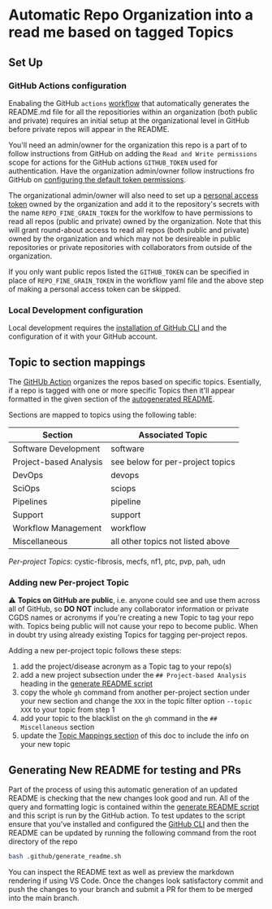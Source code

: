 # Automatic Repo Organization into a read me based on tagged Topics

## Set Up

### GitHub Actions configuration

Enabaling the GitHub `actions` [workflow](.github/workflows/organize-readme.yml) that automatically generates the
README.md file for all the repositiories within an organization (both public and private) requires an initial setup at
the organizational level in GitHub before private repos will appear in the README.

You'll need an admin/owner for the organization this repo is a part of to follow instructions from GitHub on adding the
`Read and Write permissions` scope for actions for the GitHub actions `GITHUB_TOKEN` used for authentication. Have the
organization admin/owner follow instructions fro GitHub on
[configuring the default token permissions](https://docs.github.com/en/organizations/managing-organization-settings/disabling-or-limiting-github-actions-for-your-organization#setting-the-permissions-of-the-github_token-for-your-organization).

The organizational admin/owner will also need to set up a
[personal access token](https://docs.github.com/en/authentication/keeping-your-account-and-data-secure/managing-your-personal-access-tokens#creating-a-fine-grained-personal-access-token)
owned by the organization and add it to the repository's secrets with the name `REPO_FINE_GRAIN_TOKEN` for the worklfow
to have permissions to read all repos (public and private) owned by the organization. Note that this will grant
round-about access to read all repos (both public and private) owned by the organization and which may not be desireable
in public repositories or private repositories with collaborators from outside of the organization.

If you only want public repos listed the `GITHUB_TOKEN` can be specified in place of `REPO_FINE_GRAIN_TOKEN` in the
workflow yaml file and the above step of making a personal access token can be skipped.

### Local Development configuration

Local development requires the [installation of GitHub CLI](https://cli.github.com/) and the configuration of it with
your GitHub account.

## Topic to section mappings

The [GitHUb Action](.github/workflows/organize-readme.yml) organizes the repos based on specific topics. Esentially, if
a repo is tagged with one or more specific Topics then it'll appear formatted in the given section of the
[autogenerated README](README.md).

Sections are mapped to topics using the following table:

| Section                | Associated Topic                  |
| ---------------------- | --------------------------------- |
| Software Development   | software                          |
| Project-based Analysis | see below for per-project topics  |
| DevOps                 | devops                            |
| SciOps                 | sciops                            |
| Pipelines              | pipeline                          |
| Support                | support                           |
| Workflow Management    | workflow                          |
| Miscellaneous          | all other topics not listed above |

_Per-project Topics_: cystic-fibrosis, mecfs, nf1, ptc, pvp, pah, udn

### Adding new Per-project Topic

:warning: **Topics on GitHub are public**, i.e. anyone could see and use them across all of GitHub, so **DO NOT**
include any collaborator information or private CGDS names or acronyms if you're creating a new Topic to tag your repo
with. Topics being public will not cause your repo to become public. When in doubt try using already existing Topics for
tagging per-project repos.

Adding a new per-project topic follows these steps:

1. add the project/disease acronym as a Topic tag to your repo(s)
2. add a new project subsection under the `## Project-based Analysis` heading in the
   [generate README script](.github/generate_readme.sh)
3. copy the whole `gh` command from another per-project section under your new section and change the `XXX` in the topic
   filter option `--topic XXX` to your topic from step 1
4. add your topic to the blacklist on the `gh` command in the `## Miscellaneous` section
5. update the [Topic Mappings section](#topic-to-section-mappings) of this doc to include the info on your new topic

## Generating New README for testing and PRs

Part of the process of using this automatic generation of an updated README is checking that the new changes look good
and run. All of the query and formatting logic is contained within the
[generate README script](.github/generate_readme.sh) and this script is run by the GitHub action. To test updates to the
script ensure that you've installed and configured the [GitHub CLI](#local-development-configuration) and then the
README can be updated by running the following command from the root directory of the repo

```bash
bash .github/generate_readme.sh
```

You can inspect the README text as well as preview the markdown rendering if using VS Code. Once the changes look
satisfactory commit and push the changes to your branch and submit a PR for them to be merged into the main branch.
